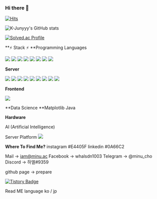 ### Hi there 👋

<!-- hits -->
[![Hits](https://hits.seeyoufarm.com/api/count/incr/badge.svg?url=https%3A%2F%2Fgithub.com%2FDev-minu&count_bg=%2379C83D&title_bg=%23555555&icon=&icon_color=%23E7E7E7&title=hits&edge_flat=false)](https://hits.seeyoufarm.com)

![K-Junyyy's GitHub stats](https://github-readme-stats.vercel.app/api?username=Dev-minu&show_icons=true&theme=radical)  


[![Solved.ac Profile](http://mazassumnida.wtf/api/v2/generate_badge?boj=Minu)](https://solved.ac/whalsdn1003/)



**⚡ Stack ⚡
**Programming Languages

<!-- python -->
<img src="https://img.shields.io/badge/Python-3776AB?style=flat&logo=Python&logoColor=ffffff"/>

<!-- numpy -->
<img src="https://img.shields.io/badge/Numpy-013243?style=flat&logo=numpy&logoColor=ffffff"/>

<!-- vue -->
<img src="https://img.shields.io/badge/Vue.js-4FC08D?style=flat&logo=Vue.js&logoColor=ffffff"/>

<!-- React -->
<img src="https://img.shields.io/badge/React-61DAFB?style=flat&logo=React&logoColor=ffffff"/>

<!-- js -->
<img src="https://img.shields.io/badge/Javascript-F7DF1E?style=flat&logo=Javascript&logoColor=ffffff"/>


<!-- arduino -->
<img src="https://img.shields.io/badge/Arduino-00979D?style=flat&logo=Arduino&logoColor=ffffff"/>

<!-- Raspberry pi -->
<img src="https://img.shields.io/badge/Raspberry Pi-A22846?style=flat&logo=Raspberry pi&logoColor=ffffff"/>

<!-- OpenCV -->
<img src="https://img.shields.io/badge/OpenCV-5C3EE8?style=flat&logo=OpenCV&logoColor=ffffff"/>

**Server**
<!-- 도커 -->
<img src="https://img.shields.io/badge/Docker-2496ED?style=flat&logo=Docker&logoColor=ffffff"/>

<!-- ncp -->
<img src="https://img.shields.io/badge/Naver Cloud Platform-03C75A?style=flat&logo=Naver&logoColor=ffffff"/>

<!-- Classroom -> etc -->
<img src="https://img.shields.io/badge/Google Certified Educator-0F9D58?style=flat&logo=Google Classroom&logoColor=ffffff"/>

<!-- gcp -->
<img src="https://img.shields.io/badge/Google Cloud Platform-4285F4?style=flat&logo=Google Cloud&logoColor=ffffff"/>

<!-- amazon s3 -->
<img src="https://img.shields.io/badge/AWS S3-569A31?style=flat&logo=Amazon S3&logoColor=ffffff"/>

<!-- amazon ec2 -->
<img src="https://img.shields.io/badge/AWS EC2-FF9900?style=flat&logo=Amazon EC2&logoColor=ffffff"/>

<!-- aws -->
<img src="https://img.shields.io/badge/Amazon Web Service-FF6F00?style=flat&logo=Amazon AWS&logoColor=ffffff"/>

<!-- tensorflow -->
<img src="https://img.shields.io/badge/Tensorflow-2496ED?style=flat&logo=Tensorflow&logoColor=ffffff"/>

<!-- ncp -->
<img src="https://img.shields.io/badge/Docker-2496ED?style=flat&logo=Docker&logoColor=ffffff"/>



**Frontend**
<!-- C++ -->
<img src="https://img.shields.io/badge/C++-00599C?style=flat&logo='C++'&logoColor=ffffff"/>


**Data Science
**Matplotlib
Java


**Hardware**

AI (Artificial Intelligence)

Server Platform
<img src="https://img.shields.io/badge/Home Assistant-41BDF5?style=flat&logo=Home Assistant&logoColor=ffffff"/>


**Where To Find Me?**
instagram #E4405F
linkedin #0A66C2

Mail -> iam@minu.ac 
Facebook -> whalsdn1003
Telegram -> @minu_cho
Discord -> 하엘#9359

github page -> prepare

[![Tistory Badge](https://img.shields.io/badge/Tech%20Blog-555263?style=flat&logoColor=white)]("https://cocoon1787.tistory.com/)

Read ME language
ko / jp

<!--
**Dev-minu/Dev-minu** is a ✨ _special_ ✨ repository because its `README.md` (this file) appears on your GitHub profile.

Here are some ideas to get you started:

- 🔭 I’m currently working on ...
- 🌱 I’m currently learning ...
- 👯 I’m looking to collaborate on ...
- 🤔 I’m looking for help with ...
- 💬 Ask me about ...
- 📫 How to reach me: ...
- 😄 Pronouns: ...
- ⚡ Fun fact: ...
-->
